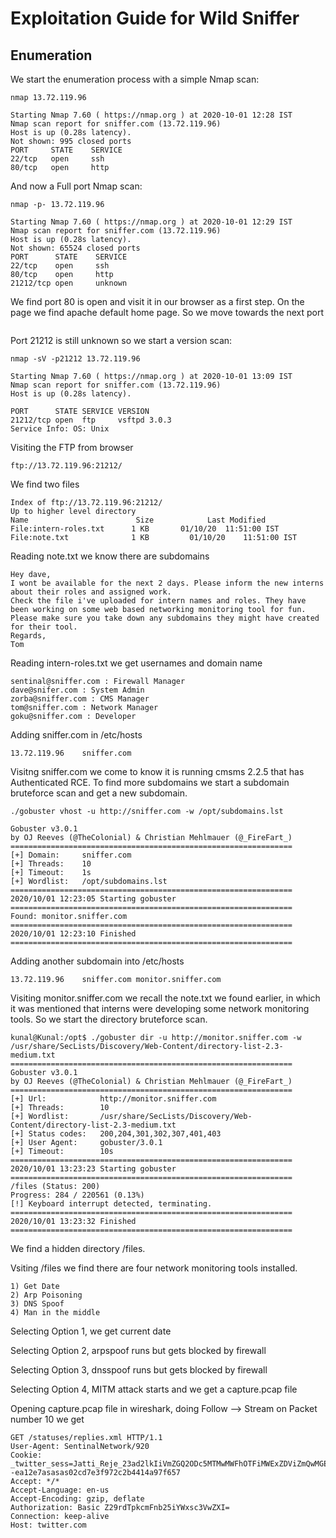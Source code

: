# Exploitation Guide for Wild Sniffer

## Enumeration

We start the enumeration process with a simple Nmap scan:
```
nmap 13.72.119.96

Starting Nmap 7.60 ( https://nmap.org ) at 2020-10-01 12:28 IST
Nmap scan report for sniffer.com (13.72.119.96)
Host is up (0.28s latency).
Not shown: 995 closed ports
PORT     STATE    SERVICE
22/tcp   open     ssh
80/tcp   open     http
```
And now a Full port Nmap scan:
```
nmap -p- 13.72.119.96

Starting Nmap 7.60 ( https://nmap.org ) at 2020-10-01 12:29 IST
Nmap scan report for sniffer.com (13.72.119.96)
Host is up (0.28s latency).
Not shown: 65524 closed ports
PORT      STATE    SERVICE
22/tcp    open     ssh
80/tcp    open     http
21212/tcp open     unknown
```
We find port 80 is open and visit it in our browser as a first step. On the page we find apache default home page.
So we move towards the next port

```

```


Port 21212 is still unknown so we start a version scan:
```
nmap -sV -p21212 13.72.119.96

Starting Nmap 7.60 ( https://nmap.org ) at 2020-10-01 13:09 IST
Nmap scan report for sniffer.com (13.72.119.96)
Host is up (0.28s latency).

PORT      STATE SERVICE VERSION
21212/tcp open  ftp     vsftpd 3.0.3
Service Info: OS: Unix
```
Visiting the FTP from browser
```
ftp://13.72.119.96:21212/
```
We find two files
```
Index of ftp://13.72.119.96:21212/
Up to higher level directory
Name 	                    Size 	        Last Modified
File:intern-roles.txt      1 KB       01/10/20 	11:51:00 IST
File:note.txt              1 KB 	    01/10/20 	11:51:00 IST
```
Reading note.txt we know there are subdomains
```
Hey dave, 
I wont be available for the next 2 days. Please inform the new interns about their roles and assigned work.
Check the file i've uploaded for intern names and roles. They have been working on some web based networking monitoring tool for fun. Please make sure you take down any subdomains they might have created for their tool.
Regards,
Tom
```
Reading intern-roles.txt we get usernames and domain name
```
sentinal@sniffer.com : Firewall Manager
dave@snifer.com : System Admin
zorba@sniffer.com : CMS Manager
tom@sniffer.com : Network Manager
goku@sniffer.com : Developer
```
Adding sniffer.com in /etc/hosts
```
13.72.119.96    sniffer.com 
```
Visitng sniffer.com we come to know it is running cmsms 2.2.5 that has Authenticated RCE.
To find more subdomains we start a subdomain bruteforce scan and get a new subdomain.
```
./gobuster vhost -u http://sniffer.com -w /opt/subdomains.lst

Gobuster v3.0.1
by OJ Reeves (@TheColonial) & Christian Mehlmauer (@_FireFart_)
===============================================================
[+] Domain:     sniffer.com
[+] Threads:    10
[+] Timeout:    1s
[+] Wordlist:   /opt/subdomains.lst
===============================================================
2020/10/01 12:23:05 Starting gobuster
===============================================================
Found: monitor.sniffer.com
===============================================================
2020/10/01 12:23:10 Finished
===============================================================
```
Adding another subdomain into /etc/hosts
```
13.72.119.96    sniffer.com monitor.sniffer.com
```
Visiting monitor.sniffer.com we recall the note.txt we found earlier, in which it was mentioned that interns were developing some network monitoring tools.
So we start the directory bruteforce scan.
```
kunal@Kunal:/opt$ ./gobuster dir -u http://monitor.sniffer.com -w /usr/share/SecLists/Discovery/Web-Content/directory-list-2.3-medium.txt
===============================================================
Gobuster v3.0.1
by OJ Reeves (@TheColonial) & Christian Mehlmauer (@_FireFart_)
===============================================================
[+] Url:            http://monitor.sniffer.com
[+] Threads:        10
[+] Wordlist:       /usr/share/SecLists/Discovery/Web-Content/directory-list-2.3-medium.txt
[+] Status codes:   200,204,301,302,307,401,403
[+] User Agent:     gobuster/3.0.1
[+] Timeout:        10s
===============================================================
2020/10/01 13:23:23 Starting gobuster
===============================================================
/files (Status: 200)
Progress: 284 / 220561 (0.13%)
[!] Keyboard interrupt detected, terminating.
===============================================================
2020/10/01 13:23:32 Finished
===============================================================
```
We find a hidden directory /files.

Vsiting /files we find there are four network monitoring tools installed.
```
1) Get Date
2) Arp Poisoning
3) DNS Spoof
4) Man in the middle 
```
Selecting Option 1, we get current date

Selecting Option 2, arpspoof runs but gets blocked by firewall

Selecting Option 3, dnsspoof runs but gets blocked by firewall

Selecting Option 4, MITM attack starts and we get a capture.pcap file

Opening capture.pcap file in wireshark, doing Follow --> Stream on Packet number 10 we get
```
GET /statuses/replies.xml HTTP/1.1
User-Agent: SentinalNetwork/920
Cookie: _twitter_sess=Jatti_Reje_23ad2lkIiVmZGQ2ODc5MTMwMWFhOTFiMWExZDViZmQwMGEz%250AOWNkMyIKZmxhc2hJQzonQWN0aW9uQ29udHJvbGsdsdo6Rmxhc2g6OkasasasSGFzaHsABjoKQHVzZWR7AA%253D%253D--ea12e7asasas02cd7e3f972c2b4414a97f657
Accept: */*
Accept-Language: en-us
Accept-Encoding: gzip, deflate
Authorization: Basic Z29rdTpkcmFnb25iYWxsc3VwZXI=
Connection: keep-alive
Host: twitter.com
```
